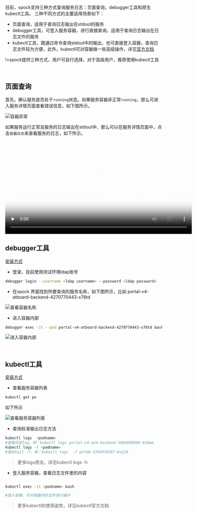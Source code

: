 

目前，spock支持三种方式查询服务日志：页面查询，debugger工具和原生kubectl工具。
三种不同方式的主要适用场景如下：
- 页面查询，适用于查询日志输出在stdout的服务
- debugger工具，可登入服务容器，进行直接查询，适用于查询日志输出在日志文件的服务
- kubectl工具，既通过命令查询stdout中的输出，也可直接登入容器，查询日志文件较为方便，此外，kubectl可对容器做一些高级操作，详见[官方文档](https://kubernetes.io/docs/reference/generated/kubectl/kubectl-commands)

!>spock提供三种方式，用户可自行选择，对于高级用户，推荐使用kubectl工具

</br>

## 页面查询

首先，确认服务是否处于`running`状态。如果服务容器非正常`running`，那么可进入服务详情页面查看错误信息，如下图所示。

![容器异常](_images/spock-pod-error.png)

如果服务运行正常且服务的日志输出在stdout中，那么可以在服务详情页面中，点击`容器日志`来查看服务的日志，如下所示。

<video id="video" controls="" preload="none" poster="_images/video_poster.png" width="600" >
      <source id="mp4" src="http://p2akugain.bkt.clouddn.com/%E9%A1%B5%E9%9D%A2%E6%9F%A5%E8%AF%A2%E6%97%A5%E5%BF%97.mov?v=afs" type="video/mp4"></video>

</br>

## debugger工具

[安装方式](cmd/debugger.md)

- 登录，目前使用测试环境ldap账号

```bash
debugger login --username <ldap username> --password <ldap password>
```
- 在spock 界面找到所要查询的服务名称，如下图所示，比如 portal-v4-atboard-backend-4270770443-x76td

![查看容器名称](_images/pod-name.png)

- 进入容器内部

```bash
debugger exec -it --pod portal-v4-atboard-backend-4270770443-x76td bash
```
![进入容器内部](_images/debugger-exec-pod.png)

</br>

## kubectl工具

[安装方式](cmd/kubectl.md)

- 查看服务容器列表

```bash
kubectl get po
```
如下所示

![查看服务容器列表](_images/kubectl-get-po.png)

- 查询标准输出日志方法

```bash
kubectl logs  <podname>
#查看历史log，例：kubectl logs portal-v4-qvm-backend-1884958998-6t8wm
kubectl logs -f <podname>
#类似tail -f，例：kubectl logs  -f ptfdm-3703976567-8s2j9

```

>更多logs用法，详见kubectl logs -h

- 登入服务容器，查看日志文件里的内容

```bash

kubectl exec -it <podname> bash

#登入容器，可对容器内的文件进行操作

```

>更多kubectl的使用姿势，详见kubectl官方文档
